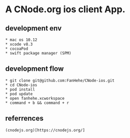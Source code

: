 # A CNode.org ios client App.


## development env

    * mac os 10.12
    * xcode v8.3
    * cocoaPod
    * swift package manager (SPM)

## development flow

    * git clone git@github.com:FanHehe/CNode-ios.git
    * cd CNode-ios
    * pod install
    * pod update
    * open fanhehe.xcworkspace
    * command + b && command + r

## referrences
    (cnodejs.org)[https://cnodejs.org/]
